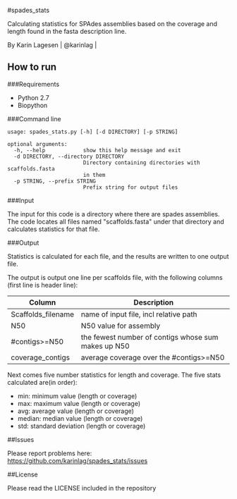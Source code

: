 #spades_stats

Calculating statistics for SPAdes assemblies based on the
coverage and length found in the fasta description line.

By Karin Lagesen | @karinlag |

## How to run

###Requirements

- Python 2.7
- Biopython

###Command line

```
usage: spades_stats.py [-h] [-d DIRECTORY] [-p STRING]

optional arguments:
  -h, --help            show this help message and exit
  -d DIRECTORY, --directory DIRECTORY
                        Directory containing directories with scaffolds.fasta
                        in them
  -p STRING, --prefix STRING
                        Prefix string for output files

```

###Input

The input for this code is a directory where there are
spades assemblies. The code locates all files named
"scaffolds.fasta" under that directory and calculates 
statistics for that file.

###Output

Statistics is calculated for each file, and the results
are written to one output file. 

The output is output one line per scaffolds file, with
the following columns (first line is header line):

|Column           | Description 
|-------------------|------------ 
|Scaffolds_filename | name of input file, incl relative path
|N50              | N50 value for assembly
|\#contigs>=N50   | the fewest number of contigs whose sum makes up N50
|coverage_contigs | average coverage over the #contigs>=N50


Next comes five number statistics for length and coverage.
The five stats calculated are(in order):

- min: minimum value (length or coverage)
- max: maximum value (length or coverage)
- avg: average value (length or coverage)
- median: median value (length or coverage)
- std: standard deviation (length or coverage)

##Issues

Please report problems here: https://github.com/karinlag/spades_stats/issues

##License

Please read the LICENSE included in the repository

